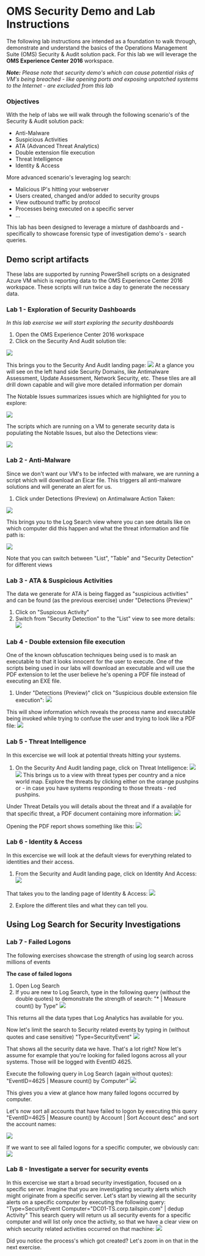 # OMS Security Demo and Lab Instructions

The following lab instructions are intended as a foundation to walk through, demonstrate and understand the basics of the Operations Management Suite (OMS) Security & Audit solution pack.
For this lab we will leverage the **OMS Experience Center 2016** workspace.

***Note:***
*Please note that security demo's which can cause potential risks of VM's being breached - like opening ports and exposing unpatched systems to the Internet - are excluded from this lab*

### Objectives
With the help of labs we will walk through the following scenario's of the Security & Audit solution pack:
* Anti-Malware
* Suspicious Activities
* ATA (Advanced Threat Analytics)
* Double extension file execution
* Threat Intelligence
* Identity & Access

More advanced scenario's leveraging log search:
* Malicious IP's hitting your webserver
* Users created, changed and/or added to security groups
* View outbound traffic by protocol
* Processes being executed on a specific server
* ...


This lab has been designed to leverage a mixture of dashboards and - specifically to showcase forensic type of investigation demo's - search queries.

## Demo script artifacts
These labs are supported by running PowerShell scripts on a designated Azure VM which is reporting data to the OMS Experience Center 2016 workspace. These scripts will run twice a day to generate the necessary data.

### Lab 1 - Exploration of Security Dashboards
*In this lab exercise we will start exploring the security dashboards*

1. Open the OMS Experience Center 2016 workspace
2. Click on the Security And Audit solution tile:
 



 ![](pictures/SecurityAndAuditTile.png)
 
 
This brings you to the Security And Audit landing page:
 ![](pictures/SecurityAndAuditLandingPage.png)
At a glance you will see on the left hand side Security Domains, like Antimalware Assessment, Update Assessment, Network Security, etc. These tiles are all drill down capable and will give more detailed information per domain

The Notable Issues summarizes issues which are highlighted for you to explore:
 

![](pictures/NotableIssues.png)


The scripts which are running on a VM to generate security data is populating the Notable Issues, but also the Detections view:
 

![](pictures/DectectionsView.png)

### Lab 2 - Anti-Malware
Since we don't want our VM's to be infected with malware, we are running a script which will download an Eicar file. This triggers all anti-malware solutions and will generate an alert for us.
1. Click under Detections (Preview) on Antimalware Action Taken:
 
![](pictures/AntiMalwareActionTaken.png)

This brings you to the Log Search view where you can see details like on which computer did this happen and what the threat information and file path is:

![](pictures/AntiMalwareLogSearch.png)

Note that you can switch between "List", "Table" and "Security Detection" for different views

### Lab 3 - ATA & Suspicious Activities
The data we generate for ATA is being flagged as "suspicious activities" and can be found (as the previous exercise) under "Detections (Preview)"
1. Click on "Suspicous Activity"
2. Switch from "Security Detection" to the "List" view to see more details:
![](pictures/SuspicousActivities.png)

### Lab 4 - Double extension file execution
One of the known obfuscation techniques being used is to mask an executable to that it looks innocent for the user to execute.
One of the scripts being used in our labs will download an executable and will use the PDF extension to let the user believe he's opening a PDF file instead of executing an EXE file.
1. Under "Detections (Preview)" click on "Suspicious double extension file execution":
![](pictures/SuspicousFileExecution.png)

This will show information which reveals the process name and executable being invoked while trying to confuse the user and trying to look like a PDF file:
![](pictures/SuspicousFileExecution2.png)

### Lab 5 - Threat Intelligence
In this excercise we will look at potential threats hitting your systems.
1. On the Security And Audit landing page, click on Threat Intelligence:
![](pictures/ThreatIntelligenceTile.png)
![](pictures/ThreatPDFreport.png)
This brings us to a view with threat types per country and a nice world map.
Explore the threats by clicking either on the orange pushpins or - in case you have systems responding to those threats - red pushpins.

Under Threat Details you will details about the threat and if a available for that specific threat, a PDF document containing more information:
![](pictures/ThreatIntelligenceDetails.png)

Opening the PDF report shows something like this:
![](pictures/ThreatPDFreport.png)

### Lab 6 - Identity & Access
In this excercise we will look at the default views for everything related to identities and their access.
1. From the Security and Audit landing page, click on Identity And Access:
![](pictures/IdentityAccessTile.png)

That takes you to the landing page of Identity & Access:
![](pictures/IdentityAccessLandingPage.png)

2. Explore the different tiles and what they can tell you.

## Using Log Search for Security Investigations
### Lab 7 - Failed Logons
The following exercises showcase the strength of using log search across millions of events

**The case of failed logons**
1. Open Log Search
2. If you are new to Log Search, type in the following query (without the double quotes) to demonstrate the strength of search:
"* | Measure count() by Type"
![](pictures/LogSearchAll.png)

This returns all the data types that Log Analytics has available for you.

Now let's limit the search to Security related events by typing in (without quotes and case sensitive) "Type=SecurityEvent"
![](pictures/LogSearchSecurityEvents.png)

That shows all the security data we have. That's a lot right?
Now let's assume for example that you're looking for failed logons across all your systems.
Those will be logged with EventID 4625.

Execute the following query in Log Search (again without quotes): "EventID=4625 | Measure count() by Computer"
![](pictures/LogSearch4625byComputer.png)

This gives you a view at glance how many failed logons occurred by computer.

Let's now sort all accounts that have failed to logon by executing this query "EventID=4625 | Measure count() by Account | Sort Account desc" and sort the account names:

![](pictures/FailedLogonByAccount.png)

If we want to see all failed logons for a specific computer, we obviously can:
![](pictures/FailedLogonByComputer.png)

### Lab 8 - Investigate a server for security events
In this excercise we start a broad security investigation, focused on a specific server.
Imagine that you are investigating security alerts which might originate from a specific server.
Let's start by viewing all the security alerts on a specific computer by executing the following query:
"Type=SecurityEvent Computer="DC01-TS.corp.tailspin.com" | dedup Activity"
This search query will return us all security events for a specific computer and will list only once the activity, so that we have a clear view on which security related activities occurred on that machine:
![](pictures/SecurityEventSpecificComputer.png)

Did you notice the process's which got created?
Let's zoom in on that in the next exercise.
